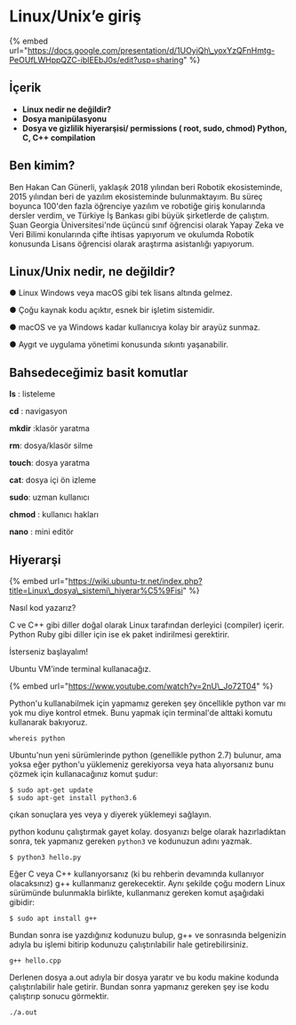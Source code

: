 # Linux/Unix’e giriş

{% embed url="https://docs.google.com/presentation/d/1UOyiQh\_yoxYzQFnHmtg-PeOUfLWHppQZC-ibIEEbJ0s/edit?usp=sharing" %}

## İçerik

* **Linux nedir ne değildir?**
* **Dosya manipülasyonu**
* **Dosya ve gizlilik hiyerarşisi/ permissions \( root, sudo, chmod\) Python, C, C++ compilation**

## Ben kimim?

Ben Hakan Can Günerli, yaklaşık 2018 yılından beri Robotik ekosisteminde, 2015 yılından beri de yazılım ekosisteminde bulunmaktayım. Bu süreç boyunca 100'den fazla öğrenciye yazılım ve robotiğe giriş konularında dersler verdim, ve Türkiye İş Bankası gibi büyük şirketlerde de çalıştım. Şuan Georgia Üniversitesi'nde üçüncü sınıf öğrencisi olarak Yapay Zeka ve Veri Bilimi konularında çifte ihtisas yapıyorum ve okulumda Robotik konusunda Lisans öğrencisi olarak araştırma asistanlığı yapıyorum.

## Linux/Unix nedir, ne değildir?

● Linux Windows veya macOS gibi tek lisans altında gelmez.

● Çoğu kaynak kodu açıktır, esnek bir işletim sistemidir.

● macOS ve ya Windows kadar kullanıcıya kolay bir arayüz sunmaz.

● Aygıt ve uygulama yönetimi konusunda sıkıntı yaşanabilir.

## Bahsedeceğimiz basit komutlar

**ls** : listeleme

**cd** : navigasyon 

**mkdir** :klasör yaratma

**rm**: dosya/klasör silme 

**touch**: dosya yaratma 

**cat**: dosya içi ön izleme 

**sudo**: uzman kullanıcı

**chmod** : kullanıcı hakları 

**nano** : mini editör

## Hiyerarşi

{% embed url="https://wiki.ubuntu-tr.net/index.php?title=Linux\_dosya\_sistemi\_hiyerar%C5%9Fisi" %}

Nasıl kod yazarız?

C ve C++ gibi diller doğal olarak Linux tarafından derleyici \(compiler\) içerir. Python Ruby gibi diller için ise ek paket indirilmesi gerektirir.

İsterseniz başlayalım!

Ubuntu VM'inde terminal kullanacağız. 

{% embed url="https://www.youtube.com/watch?v=2nU\_Jo72T04" %}



Python'u kullanabilmek için yapmamız gereken şey öncellikle python var mı yok mu diye kontrol etmek. Bunu yapmak için terminal'de alttaki komutu kullanarak bakıyoruz.  

```text
whereis python
```

Ubuntu'nun yeni sürümlerinde python \(genellikle python 2.7\) bulunur, ama yoksa eğer python'u yüklemeniz gerekiyorsa veya hata alıyorsanız bunu çözmek için kullanacağınız komut şudur: 

```text
$ sudo apt-get update
$ sudo apt-get install python3.6
```

çıkan sonuçlara yes veya y diyerek yüklemeyi sağlayın.

python kodunu çalıştırmak gayet kolay. dosyanızı belge olarak hazırladıktan sonra, tek yapmanız gereken `python3` ve kodunuzun adını yazmak.

```text
$ python3 hello.py
```

Eğer C veya C++ kullanıyorsanız \(ki bu rehberin devamında kullanıyor olacaksınız\) g++ kullanmanız gerekecektir. Aynı şekilde çoğu modern Linux sürümünde bulunmakla birlikte, kullanmanız gereken komut aşağıdaki gibidir:

```text
$ sudo apt install g++
```

Bundan sonra ise yazdığınız kodunuzu bulup, g++ ve sonrasında belgenizin adıyla bu işlemi bitirip kodunuzu çalıştırılabilir hale getirebilirsiniz.

```text
g++ hello.cpp
```

Derlenen dosya a.out adıyla bir dosya yaratır ve bu kodu makine kodunda çalıştırılabilir hale getirir. Bundan sonra yapmanız gereken şey ise kodu çalıştırıp sonucu görmektir.

```text
./a.out
```

